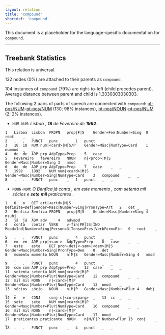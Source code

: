 ```yaml
---
layout: relation
title: 'compound'
shortdef: 'compound'
---
```


This document is a placeholder for the language-specific documentation
for `compound`.

--------------------------------------------------------------------------------

## Treebank Statistics

This relation is universal.

132 nodes (0%) are attached to their parents as `compound`.

104 instances of `compound` (79%) are right-to-left (child precedes parent).
Average distance between parent and child is 1.3030303030303.

The following 2 pairs of parts of speech are connected with `compound`: [pt-pos/NUM]()-[pt-pos/NUM]() (130; 98% instances), [pt-pos/NOUN]()-[pt-pos/NUM]() (2; 2% instances).

* `NUM-NUM`: _Lisboa , <b>18</b> de Fevereiro de <b>1992</b> ._

~~~ conllu
1	Lisboa	Lisboa	PROPN	prop|F|S	Gender=Fem|Number=Sing	0	root	_	_
2	,	,	PUNCT	punc	_	1	punct	_	_
3	18	18	NUM	num|<card>|M|S/P	Gender=Masc|NumType=Card	1	nummod	_	_
4	de	de	ADP	prp	AdpType=Prep	5	case	_	_
5	Fevereiro	fevereiro	NOUN	n|<prop>|M|S	Gender=Masc|Number=Sing	3	nmod	_	_
6	de	de	ADP	prp	AdpType=Prep	7	case	_	_
7	1992	1992	NUM	num|<card>|M|S	Gender=Masc|Number=Sing|NumType=Card	3	compound	_	_
8	.	.	PUNCT	punc	_	1	punct	_	_
~~~

* `NOUN-NUM`: _O Benfica já conta , em este momento , com setenta mil sócios e <b>sete</b> <b>mil</b> praticantes ._

~~~ conllu
1	O	o	DET	art|<artd>|M|S	Definite=Def|Gender=Masc|Number=Sing|PronType=Art	2	det	_	_
2	Benfica	Benfica	PROPN	prop|M|S	Gender=Masc|Number=Sing	4	nsubj	_	_
3	já	já	ADV	adv	_	4	advmod	_	_
4	conta	contar	VERB	v-fin|PR|3S|IND	Mood=Ind|Number=Sing|Person=3|Tense=Pres|VerbForm=Fin	0	root	_	_
5	,	,	PUNCT	punc	_	4	punct	_	_
6	em	em	ADP	prp|<sam->	AdpType=Prep	8	case	_	_
7	este	este	DET	pron-det|<-sam>|<dem>|M|S	Gender=Masc|Number=Sing|PronType=Dem	8	det	_	_
8	momento	momento	NOUN	n|M|S	Gender=Masc|Number=Sing	4	nmod	_	_
9	,	,	PUNCT	punc	_	4	punct	_	_
10	com	com	ADP	prp	AdpType=Prep	13	case	_	_
11	setenta	setenta	NUM	num|<card>|M|P	Gender=Masc|Number=Plur|NumType=Card	12	compound	_	_
12	mil	mil	NOUN	n|<card>|M|P	Gender=Masc|Number=Plur|NumType=Card	13	nmod	_	_
13	sócios	sócio	NOUN	n|M|P	Gender=Masc|Number=Plur	4	dobj	_	_
14	e	e	CONJ	conj-c|<co-prparg>	_	13	cc	_	_
15	sete	sete	NUM	num|<card>|M|P	Gender=Masc|Number=Plur|NumType=Card	16	compound	_	_
16	mil	mil	NOUN	n|<card>|M|P	Gender=Masc|Number=Plur|NumType=Card	17	nmod	_	_
17	praticantes	praticante	NOUN	n|M/F|P	Number=Plur	13	conj	_	_
18	.	.	PUNCT	punc	_	4	punct	_	_
~~~


